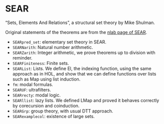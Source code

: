 # SEAR

“Sets, Elements And Relations”, a structural set theory by Mike Shulman.

Original statements of the theorems are from the [nlab page of SEAR](https://ncatlab.org/nlab/show/SEAR).

- `SEARpred_set`: elementary set theory in SEAR.
- `SEARNarith`: Natural number arithmetic.
- `SEARZarith`: Integer arithmetic, we prove theorems up to division with reminder.
- `SEARFiniteness`: Finite sets.
- `SEARList`: Lists. We define El, the indexing function, using the same approach as in HOL, and show that we can define functions over lists such as Map using list induction.
- `fm`: modal formulas.
- `SEARUF`: ultrafilters.
- `SEARrecty`: modal logic.
- `SEARllist`: lazy lists. We defined LMap and proved it behaves correctly by corecursion and coinduction.
- `SEARGrp`: group theory, with usual DTT approach.
- `SEARexamplecol`: existence of large sets.
